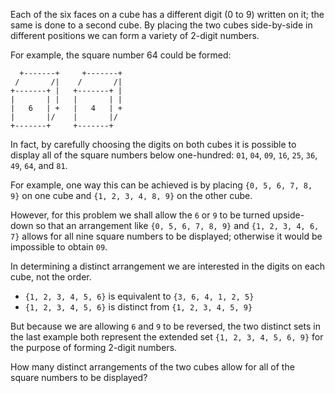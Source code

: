 Each of the six faces on a cube has a different digit (0 to 9) written on it;
the same is done to a second cube.
By placing the two cubes side-by-side in different positions we can form a variety of 2-digit numbers.

For example, the square number 64 could be formed:

~~~
  +-------+     +-------+
 /       /|    /       /|
+-------+ |   +-------+ |
|       | |   |       | |
|   6   | +   |   4   | +
|       |/    |       |/
+-------+     +-------+
~~~

In fact, by carefully choosing the digits on both cubes it is possible to display
all of the square numbers below one-hundred: `01`, `04`, `09`, `16`, `25`, `36`, `49`, `64`, and `81`.

For example, one way this can be achieved is by placing `{0, 5, 6, 7, 8, 9}` on one cube 
and `{1, 2, 3, 4, 8, 9}` on the other cube.

However, for this problem we shall allow the `6` or `9` to be turned upside-down 
so that an arrangement like `{0, 5, 6, 7, 8, 9}` and `{1, 2, 3, 4, 6, 7}` allows 
for all nine square numbers to be displayed; otherwise it would be impossible to obtain `09`.

In determining a distinct arrangement we are interested in the digits on each cube, not the order.

 - `{1, 2, 3, 4, 5, 6}` is equivalent to `{3, 6, 4, 1, 2, 5}`
 - `{1, 2, 3, 4, 5, 6}` is distinct from `{1, 2, 3, 4, 5, 9}`

But because we are allowing `6` and `9` to be reversed, the two distinct sets in 
the last example both represent the extended set `{1, 2, 3, 4, 5, 6, 9}` for the 
purpose of forming 2-digit numbers.

How many distinct arrangements of the two cubes allow for all of the square numbers to be displayed?